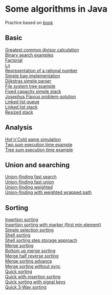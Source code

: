 # Some algorithms in Java #
Practice based on [book](http://algs4.cs.princeton.edu/home/)

## Basic ##
[Greatest common divisor calculation](https://github.com/creepid/algorithms-research/blob/master/src/main/java/by/creepid/algorithms/basic/Euclid.java)<br/>
[Binary search examples](https://github.com/creepid/algorithms-research/blob/master/src/main/java/by/creepid/algorithms/basic/BinarySearch.java)<br/>
[Factorial](https://github.com/creepid/algorithms-research/blob/master/src/main/java/by/creepid/algorithms/basic/Factorial.java)<br/>
[Ln](https://github.com/creepid/algorithms-research/blob/master/src/main/java/by/creepid/algorithms/basic/Ln.java)<br/>
[Representation of a rational number](https://github.com/creepid/algorithms-research/blob/master/src/main/java/by/creepid/algorithms/basic/Rational.java)<br/>
[Simple bag implementation](https://github.com/creepid/algorithms-research/blob/master/src/main/java/by/creepid/algorithms/basic/bags/BagSimple.java)<br/>
[Dijkstras simple parser](https://github.com/creepid/algorithms-research/blob/master/src/main/java/by/creepid/algorithms/basic/bags/DijkstrasSimple.java)<br/>
[File system tree example](https://github.com/creepid/algorithms-research/blob/master/src/main/java/by/creepid/algorithms/basic/bags/FileSystem.java)<br/>
[Fixed capacity simple stack](https://github.com/creepid/algorithms-research/blob/master/src/main/java/by/creepid/algorithms/basic/bags/FixedCapacitySimpleStack.java)<br/>
[Josephus Flavius problem-solution](https://github.com/creepid/algorithms-research/blob/master/src/main/java/by/creepid/algorithms/basic/bags/JosephusFlaviusSolution.java)<br/>
[Linked list queue](https://github.com/creepid/algorithms-research/blob/master/src/main/java/by/creepid/algorithms/basic/bags/LinkedListQueue.java)<br/>
[Linked list stack](https://github.com/creepid/algorithms-research/blob/master/src/main/java/by/creepid/algorithms/basic/bags/LinkedListStack.java)<br/>
[Resized stack](https://github.com/creepid/algorithms-research/blob/master/src/main/java/by/creepid/algorithms/basic/bags/ResizedStack.java)<br/>

## Analysis ##
[Hot'n'Cold game simulation](https://github.com/creepid/algorithms-research/blob/master/src/main/java/by/creepid/algorithms/basic/analysis/HnCGame.java)<br/>
[Two sum execution time example](https://github.com/creepid/algorithms-research/blob/master/src/main/java/by/creepid/algorithms/basic/analysis/TwoSum.java)<br/>
[Tree sum execution time example](https://github.com/creepid/algorithms-research/blob/master/src/main/java/by/creepid/algorithms/basic/analysis/TreeSum.java)<br/>

## Union and searching ##
[Union-finding fast search](https://github.com/creepid/algorithms-research/blob/master/src/main/java/by/creepid/algorithms/basic/analysis/HnCGame.java)<br/>
[Union-finding fast union](https://github.com/creepid/algorithms-research/blob/master/src/main/java/by/creepid/algorithms/basic/uf/UnionFindingFastUnion.java)<br/>
[Union-finding weighted](https://github.com/creepid/algorithms-research/blob/master/src/main/java/by/creepid/algorithms/basic/uf/UnionFindingWeighted.java)<br/>
[Union-finding with weighted wrapped path](https://github.com/creepid/algorithms-research/blob/master/src/main/java/by/creepid/algorithms/basic/uf/UnionFindingWeightedWrappedPath.java)<br/>

## Sorting ##
[Insertion sorting](https://github.com/creepid/algorithms-research/blob/master/src/main/java/by/creepid/algorithms/sorting/InsertionSorting.java)<br/>
[Insertion sorting with marker (first min element)](https://github.com/creepid/algorithms-research/blob/master/src/main/java/by/creepid/algorithms/sorting/InsertionSantinelSorting.java)<br/>
[Simple selection sorting](https://github.com/creepid/algorithms-research/blob/master/src/main/java/by/creepid/algorithms/sorting/SelectionSorting.java)<br/>
[Shell sorting](https://github.com/creepid/algorithms-research/blob/master/src/main/java/by/creepid/algorithms/sorting/ShellSorting.java)<br/>
[Shell sorting step storage approach](https://github.com/creepid/algorithms-research/blob/master/src/main/java/by/creepid/algorithms/sorting/ShellStepStorageSorting.java)<br/>
[Merge sorting](https://github.com/creepid/algorithms-research/blob/master/src/main/java/by/creepid/algorithms/sorting/merging/MergeSorting.java)<br/>
[Bottom up merge sorting](https://github.com/creepid/algorithms-research/blob/master/src/main/java/by/creepid/algorithms/sorting/merging/BottomUpMergeSorting.java)<br/>
[Merge half reverse sorting](https://github.com/creepid/algorithms-research/blob/master/src/main/java/by/creepid/algorithms/sorting/merging/MergeHalfReverseSorting.java)<br/>
[Merge sorting advance](https://github.com/creepid/algorithms-research/blob/master/src/main/java/by/creepid/algorithms/sorting/merging/MergeSortingAdvance.java)<br/>
[Merge sorting without sync](https://github.com/creepid/algorithms-research/blob/master/src/main/java/by/creepid/algorithms/sorting/merging/MergeSortingWithoutSync.java)<br/>
[Quick sorting](https://github.com/creepid/algorithms-research/blob/master/src/main/java/by/creepid/algorithms/sorting/fast/QuickSorting.java)<br/>
[Quick with insertion sorting](https://github.com/creepid/algorithms-research/blob/master/src/main/java/by/creepid/algorithms/sorting/fast/QuickWithInsertionSorting.java)<br/>
[Quick sorting with signal keys](https://github.com/creepid/algorithms-research/blob/master/src/main/java/by/creepid/algorithms/sorting/fast/QuickSortingSignalKeys.java)<br/>
[Quick 3-Way sorting](https://github.com/creepid/algorithms-research/blob/master/src/main/java/by/creepid/algorithms/sorting/fast/Quick3WaySorting.java)<br/>

